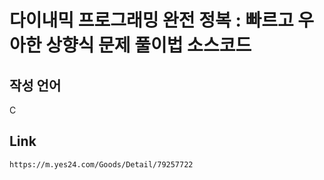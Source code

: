 # 다이내믹 프로그래밍 완전 정복 : 빠르고 우아한 상향식 문제 풀이법 소스코드

## 작성 언어
C

## Link
```text
https://m.yes24.com/Goods/Detail/79257722
```


